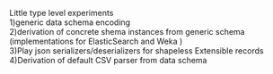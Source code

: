 Little type level experiments  
1)generic data schema encoding  
2)derivation of concrete shema instances from generic schema (implementations for ElasticSearch and  Weka )  
3)Play json serializers/deserializers for shapeless Extensible records   
4)Derivation of default CSV parser from data schema  

